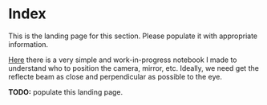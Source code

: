 # Index

This is the landing page for this section. Please populate it with appropriate information.

[Here](https://colab.research.google.com/drive/15XpN0bbqh1pz8g5nwIjFsnmhPi1jtMcX?usp=sharing) there is a very simple and work-in-progress notebook I made to understand who to position the camera, mirror, etc. Ideally, we need get the reflecte beam as close and perpendicular as possible to the eye.

**TODO:** populate this landing page.
